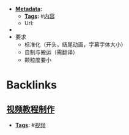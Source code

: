 - **[Metadata](Metadata.md):**
    - **[Tags](Tags.md):** #[内容](内容.md)
    - Url:
- 
- 要求
    - 标准化（开头，结尾动画，字幕字体大小）
    - 自制与搬运（需翻译）
    - 颗粒度要小

# Backlinks
## [视频教程制作](视频教程制作.md)
- **[Tags](Tags.md):** #[视频](视频.md)

